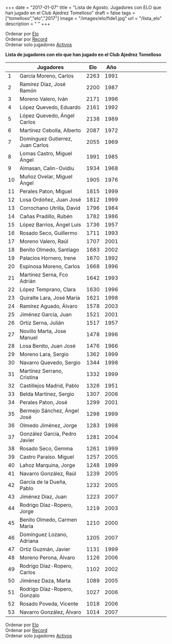 +++
date = "2017-01-07"
title = "Lista de Agosto. Jugadores con ELO que han jugado en el Club Ajedrez Tomelloso"
draft = false
tags = ["tomelloso","elo","2017"]
image = "/images/elo/fide1.jpg"
url = "/lista_elo"
description = " "
+++

Ordenar por [Elo](/lista_elo)  
Ordenar por [Record](/lista_de_elo_records)  
Ordenar solo jugadores [Activos](/lista_de_elo_activos)

**Lista de jugadores con elo que han jugado en el Club Ajedrez Tomelloso**

|    | Jugadores                        | Elo  | Año  |   |   |   |   |   |   |   |   |   |
|----|----------------------------------|------|------|---|---|---|---|---|---|---|---|---|
| 1  | García Moreno, Carlos            | 2263 | 1991 |   |   |   |   |   |   |   |   |   |
| 2  | Ramírez Díaz, José Ramón         | 2200 | 1987 |   |   |   |   |   |   |   |   |   |
| 3  | Moreno Valero, Iván              | 2171 | 1996 |   |   |   |   |   |   |   |   |   |
| 4  | López Quevedo, Eduardo           | 2161 | 1992 |   |   |   |   |   |   |   |   |   |
| 5  | López Quevedo, Ángel Carlos      | 2138 | 1989 |   |   |   |   |   |   |   |   |   |
| 6  | Martínez Cebolla, Alberto        | 2087 | 1972 |   |   |   |   |   |   |   |   |   |
| 7  | Domínguez Gutierrez, Juan Carlos | 2055 | 1969 |   |   |   |   |   |   |   |   |   |
| 8  | Lomas Castro, Miguel Ángel       | 1991 | 1985 |   |   |   |   |   |   |   |   |   |
| 9  | Almasan, Calin-Ovidiu            | 1934 | 1968 |   |   |   |   |   |   |   |   |   |
| 10 | Muñoz Ovelar, Miguel Ángel       | 1905 | 1976 |   |   |   |   |   |   |   |   |   |
| 11 | Perales Paton, Miguel            | 1815 | 1999 |   |   |   |   |   |   |   |   |   |
| 12 | Losa Ordóñez, Juan José          | 1812 | 1999 |   |   |   |   |   |   |   |   |   |
| 13 | Corrochano Utrilla, David        | 1796 | 1984 |   |   |   |   |   |   |   |   |   |
| 14 | Cañas Pradillo, Rubén            | 1782 | 1986 |   |   |   |   |   |   |   |   |   |
| 15 | López Barrios, Ángel Luis        | 1736 | 1957 |   |   |   |   |   |   |   |   |   |
| 16 | Rosado Seco, Guillermo           | 1711 | 1993 |   |   |   |   |   |   |   |   |   |
| 17 | Moreno Valero, Raúl              | 1707 | 2001 |   |   |   |   |   |   |   |   |   |
| 18 | Benito Olmedo, Santiago          | 1683 | 2002 |   |   |   |   |   |   |   |   |   |
| 19 | Palacios Hornero, Irene          | 1670 | 1992 |   |   |   |   |   |   |   |   |   |
| 20 | Espinosa Moreno, Carlos          | 1668 | 1996 |   |   |   |   |   |   |   |   |   |
| 21 | Martinez Serna, Fco Adrián       | 1642 | 1993 |   |   |   |   |   |   |   |   |   |
| 22 | López Temprano, Clara            | 1630 | 1996 |   |   |   |   |   |   |   |   |   |
| 23 | Quiralte Lara, José María        | 1621 | 1998 |   |   |   |   |   |   |   |   |   |
| 24 | Ramírez Aguado, Álvaro           | 1578 | 2003 |   |   |   |   |   |   |   |   |   |
| 25 | Jiménez García, Juan             | 1521 | 2001 |   |   |   |   |   |   |   |   |   |
| 26 | Ortiz Serna, Julián              | 1517 | 1957 |   |   |   |   |   |   |   |   |   |
| 27 | Novillo Marta, Jose Manuel       | 1478 | 1996 |   |   |   |   |   |   |   |   |   |
| 28 | Losa Benito, Juan José           | 1476 | 1966 |   |   |   |   |   |   |   |   |   |
| 29 | Moreno Lara, Sergio              | 1362 | 1999 |   |   |   |   |   |   |   |   |   |
| 30 | Navarro Quevedo, Sergio          | 1344 | 1998 |   |   |   |   |   |   |   |   |   |
| 31 | Martínez Serrano, Cristina       | 1332 | 1999 |   |   |   |   |   |   |   |   |   |
| 32 | Castillejos Madrid, Pablo        | 1326 | 1951 |   |   |   |   |   |   |   |   |   |
| 33 | Belda Martínez, Sergio           | 1307 | 2006 |   |   |   |   |   |   |   |   |   |
| 34 | Perales Paton, José              | 1299 | 2001 |   |   |   |   |   |   |   |   |   |
| 35 | Bermejo Sánchez, Ángel José      | 1298 | 1999 |   |   |   |   |   |   |   |   |   |
| 36 | Olmedo Jiménez, Jorge            | 1283 | 1998 |   |   |   |   |   |   |   |   |   |
| 37 | González García, Pedro Javier    | 1281 | 2004 |   |   |   |   |   |   |   |   |   |
| 38 | Rosado Seco, Gemma               | 1261 | 1999 |   |   |   |   |   |   |   |   |   |
| 39 | Castro Paraíso. Miguel           | 1257 | 2005 |   |   |   |   |   |   |   |   |   |
| 40 | Lahoz Marquina, Jorge            | 1248 | 1999 |   |   |   |   |   |   |   |   |   |
| 41 | Navarro González, Raúl           | 1239 | 2005 |   |   |   |   |   |   |   |   |   |
| 42 | García de la Dueña, Pablo        | 1232 | 2005 |   |   |   |   |   |   |   |   |   |
| 43 | Jiménez Díaz, Juan               | 1223 | 2007 |   |   |   |   |   |   |   |   |   |
| 44 | Rodrigo Díaz-Ropero, Jorge       | 1219 | 2003 |   |   |   |   |   |   |   |   |   |
| 45 | Benito Olmedo, Carmen María      | 1210 | 2000 |   |   |   |   |   |   |   |   |   |
| 46 | Domínguez Lozano, Adriana        | 1205 | 2007 |   |   |   |   |   |   |   |   |   |
| 47 | Ortiz Guzmán, Javier             | 1131 | 1999 |   |   |   |   |   |   |   |   |   |
| 48 | Moreno Perona, Álvaro            | 1126 | 2006 |   |   |   |   |   |   |   |   |   |
| 49 | Rodrigo Díaz-Ropero, Carlos      | 1102 | 2002 |   |   |   |   |   |   |   |   |   |
| 50 | Jiménez Daza, Marta              | 1089 | 2005 |   |   |   |   |   |   |   |   |   |
| 51 | Rodrigo Díaz-Ropero, Gonzalo     | 1027 | 2006 |   |   |   |   |   |   |   |   |   |
| 52 | Rosado Poveda, Vicente           | 1018 | 2006 |   |   |   |   |   |   |   |   |   |
| 53 | Navarro González, Álvaro         | 1014 | 2007 |   |   |   |   |   |   |   |   |   |

Ordenar por [Elo](/lista_elo)  
Ordenar por [Record](/lista_de_elo_records)  
Ordenar solo jugadores [Activos](/lista_de_elo_activos)